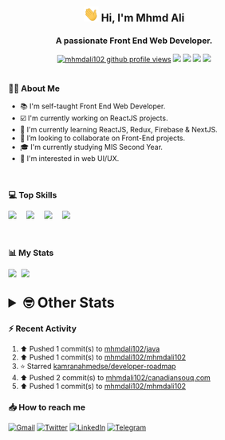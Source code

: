 <h2 align="center"><img src="./Hi.gif" width="30px" height="30px"> Hi, I'm Mhmd Ali</h2>

<h3 align="center">A passionate Front End Web Developer.</h3>

<div align="center">
  <a href="#"><img src="https://komarev.com/ghpvc/?username=mhmdali102&style=for-the-badge&logo=" alt="mhmdali102 github profile views" /></a>
  <a href="https://www.linux.org"><img src="https://img.shields.io/badge/OS-Linux-e06c75?style=for-the-badge&logo=linux" /></a>
	<a href="https://archlinux.org"><img src="https://img.shields.io/badge/DISTRO-Arch-56b6c2?style=for-the-badge&logo=arch-linux" /></a>
	<a href="https://dwm.suckless.org"><img src="https://img.shields.io/badge/WM-DWM-005577?style=for-the-badge&logo=dwm" /></a>
	<a href="https://neovim.io"><img src="https://img.shields.io/badge/IDE-Neovim-98c379?style=for-the-badge&logo=neovim" /></a>
</div>

<br>

### :man_technologist: About Me

- :books: I'm self-taught Front End Web Developer.
- :ballot_box_with_check: I'm currently working on ReactJS projects.
- :dart: I'm currently learning ReactJS, Redux, Firebase & NextJS.
- :eyes: I’m looking to collaborate on Front-End projects.
- :mortar_board: I'm currently studying MIS Second Year.
- :art: I'm interested in web UI/UX.

<br>

### :computer: Top Skills

<div style="display:flex;">
<img width ='36px' src ='https://raw.githubusercontent.com/rahulbanerjee26/githubAboutMeGenerator/main/icons/html.svg' />
<img width ='36px' src ='https://raw.githubusercontent.com/rahulbanerjee26/githubAboutMeGenerator/main/icons/css.svg' />
<img width ='36px' src ='https://raw.githubusercontent.com/rahulbanerjee26/githubAboutMeGenerator/main/icons/javascript.svg' />
<img width ='36px' src ='https://raw.githubusercontent.com/rahulbanerjee26/githubAboutMeGenerator/main/icons/reactjs.svg' />
</div>

<br>
<br>

### :bar_chart: My Stats

<img src="https://github-readme-stats.vercel.app/api?username=mhmdali102&show_icons=true&locale=en" width="49%" /><span style="display:inline-block;width:2%"></span><img src="https://github-readme-streak-stats.herokuapp.com/?user=mhmdali102&" width="49%" />

<br>

<details>
<summary style="font-size: 1.75rem; font-weight: bold;"><strong style="font-size: 1.75rem; font-weight: bold;"> 🤓 Other Stats </strong></summary>
<br>

<!--START_SECTION:waka-->
![Lines of code](https://img.shields.io/badge/From%20Hello%20World%20I%27ve%20Written-259%20Thousand%20lines%20of%20code-blue)

**🐱 My GitHub Data** 

> 🏆 991 Contributions in the Year 2022
 > 
> 📦 332.9 kB Used in GitHub's Storage 
 > 
> 💼 Opted to Hire
 > 
> 📜 23 Public Repositories 
 > 
> 🔑 6 Private Repositories  
 > 
**I'm a Night 🦉** 

```text
🌞 Morning    133 commits    ███░░░░░░░░░░░░░░░░░░░░░░   14.39% 
🌆 Daytime    209 commits    █████░░░░░░░░░░░░░░░░░░░░   22.62% 
🌃 Evening    360 commits    █████████░░░░░░░░░░░░░░░░   38.96% 
🌙 Night      222 commits    ██████░░░░░░░░░░░░░░░░░░░   24.03%

```
📅 **I'm Most Productive on Monday** 

```text
Monday       163 commits    ████░░░░░░░░░░░░░░░░░░░░░   17.64% 
Tuesday      144 commits    ████░░░░░░░░░░░░░░░░░░░░░   15.58% 
Wednesday    123 commits    ███░░░░░░░░░░░░░░░░░░░░░░   13.31% 
Thursday     125 commits    ███░░░░░░░░░░░░░░░░░░░░░░   13.53% 
Friday       91 commits     ██░░░░░░░░░░░░░░░░░░░░░░░   9.85% 
Saturday     135 commits    ███░░░░░░░░░░░░░░░░░░░░░░   14.61% 
Sunday       143 commits    ███░░░░░░░░░░░░░░░░░░░░░░   15.48%

```


📊 **This Week I Spent My Time On** 

```text
⌚︎ Time Zone: Asia/Beirut

💬 Programming Languages: 
TypeScript               5 hrs 42 mins       █████████░░░░░░░░░░░░░░░░   36.47% 
Markdown                 1 hr 42 mins        ██░░░░░░░░░░░░░░░░░░░░░░░   10.94% 
Java                     1 hr 42 mins        ██░░░░░░░░░░░░░░░░░░░░░░░   10.92% 
XML                      1 hr 15 mins        ██░░░░░░░░░░░░░░░░░░░░░░░   7.99% 
HTML                     1 hr 6 mins         █░░░░░░░░░░░░░░░░░░░░░░░░   7.04%

🔥 Editors: 
Neovim                   15 hrs 39 mins      █████████████████████████   100.0%

🐱‍💻 Projects: 
canadiansouq.com         7 hrs 23 mins       ███████████░░░░░░░░░░░░░░   47.21% 
Unknown Project          2 hrs 14 mins       ███░░░░░░░░░░░░░░░░░░░░░░   14.32% 
LT                       1 hr 36 mins        ██░░░░░░░░░░░░░░░░░░░░░░░   10.22% 
zapzsh.org               1 hr 23 mins        ██░░░░░░░░░░░░░░░░░░░░░░░   8.88% 
java                     1 hr 19 mins        ██░░░░░░░░░░░░░░░░░░░░░░░   8.45%

💻 Operating System: 
Linux                    15 hrs 39 mins      █████████████████████████   100.0%

```

**I Mostly Code in JavaScript** 

```text
JavaScript               13 repos            █████████████░░░░░░░░░░░░   54.17% 
Python                   3 repos             ███░░░░░░░░░░░░░░░░░░░░░░   12.5% 
CSS                      2 repos             ██░░░░░░░░░░░░░░░░░░░░░░░   8.33% 
HTML                     1 repo              █░░░░░░░░░░░░░░░░░░░░░░░░   4.17% 
PHP                      1 repo              █░░░░░░░░░░░░░░░░░░░░░░░░   4.17%

```



 Last Updated on 18/11/2022 18:47:59 UTC
<!--END_SECTION:waka-->

</details>

### :zap: Recent Activity

<!--RECENT_ACTIVITY:start-->
1. ⬆️ Pushed 1 commit(s) to [mhmdali102/java](https://github.com/mhmdali102/java)
2. ⬆️ Pushed 1 commit(s) to [mhmdali102/mhmdali102](https://github.com/mhmdali102/mhmdali102)
3. ⭐ Starred [kamranahmedse/developer-roadmap](https://github.com/kamranahmedse/developer-roadmap)
4. ⬆️ Pushed 2 commit(s) to [mhmdali102/canadiansouq.com](https://github.com/mhmdali102/canadiansouq.com)
5. ⬆️ Pushed 1 commit(s) to [mhmdali102/mhmdali102](https://github.com/mhmdali102/mhmdali102)
<!--RECENT_ACTIVITY:end-->

### :inbox_tray: How to reach me

[![Gmail](https://img.shields.io/badge/Gmail-D14836?style=for-the-badge&logo=gmail&logoColor=white)](mailto:mhmdalihsen102@gmail.com)
[![Twitter](https://img.shields.io/badge/Twitter-1DA1F2?style=for-the-badge&logo=twitter&logoColor=white)](https://twitter.com/MhmdAliHsen)
[![LinkedIn](https://img.shields.io/badge/LinkedIn-0077B5?style=for-the-badge&logo=linkedin&logoColor=white)](https://www.linkedin.com/in/mhmd-ali-hsen-66b0671b7/)
[![Telegram](https://img.shields.io/badge/Telegram-2CA5E0?style=for-the-badge&logo=telegram&logoColor=white&bgColor=black)](https://t.me/mhmdalihsen)

